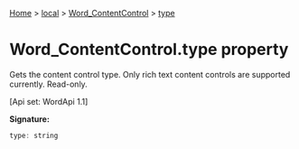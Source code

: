 [Home](./index) &gt; [local](local.md) &gt; [Word\_ContentControl](local.word_contentcontrol.md) &gt; [type](local.word_contentcontrol.type.md)

# Word\_ContentControl.type property

Gets the content control type. Only rich text content controls are supported currently. Read-only. 

 \[Api set: WordApi 1.1\]

**Signature:**
```javascript
type: string
```
